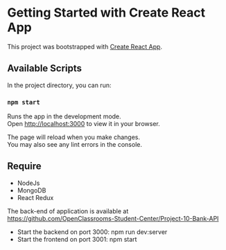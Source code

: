 # Getting Started with Create React App

This project was bootstrapped with [Create React App](https://github.com/facebook/create-react-app).

## Available Scripts

In the project directory, you can run:

### `npm start`

Runs the app in the development mode.\
Open [http://localhost:3000](http://localhost:3000) to view it in your browser.

The page will reload when you make changes.\
You may also see any lint errors in the console.

## Require

* NodeJs
* MongoDB
* React Redux

The back-end of application is available at https://github.com/OpenClassrooms-Student-Center/Project-10-Bank-API

* Start the backend on port 3000: npm run dev:server
* Start the frontend on port 3001: npm start